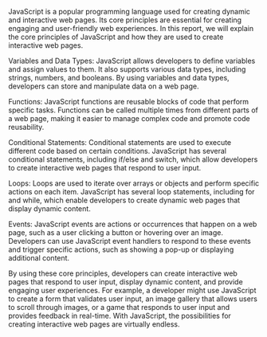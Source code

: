 JavaScript is a popular programming language used for creating dynamic and interactive web pages. Its core principles are essential for creating engaging and user-friendly web experiences. In this report, we will explain the core principles of JavaScript and how they are used to create interactive web pages.

Variables and Data Types: JavaScript allows developers to define variables and assign values to them. It also supports various data types, including strings, numbers, and booleans. By using variables and data types, developers can store and manipulate data on a web page.

Functions: JavaScript functions are reusable blocks of code that perform specific tasks. Functions can be called multiple times from different parts of a web page, making it easier to manage complex code and promote code reusability.

Conditional Statements: Conditional statements are used to execute different code based on certain conditions. JavaScript has several conditional statements, including if/else and switch, which allow developers to create interactive web pages that respond to user input.

Loops: Loops are used to iterate over arrays or objects and perform specific actions on each item. JavaScript has several loop statements, including for and while, which enable developers to create dynamic web pages that display dynamic content.

Events: JavaScript events are actions or occurrences that happen on a web page, such as a user clicking a button or hovering over an image. Developers can use JavaScript event handlers to respond to these events and trigger specific actions, such as showing a pop-up or displaying additional content.

By using these core principles, developers can create interactive web pages that respond to user input, display dynamic content, and provide engaging user experiences. For example, a developer might use JavaScript to create a form that validates user input, an image gallery that allows users to scroll through images, or a game that responds to user input and provides feedback in real-time. With JavaScript, the possibilities for creating interactive web pages are virtually endless.
